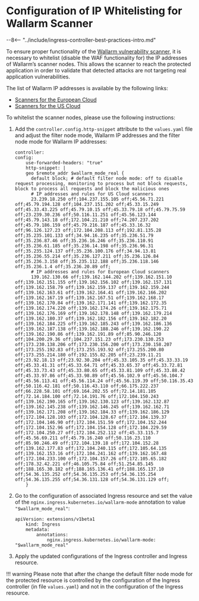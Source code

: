 # Configuration of IP Whitelisting for Wallarm Scanner

--8<-- "../include/ingress-controller-best-practices-intro.md"

To ensure proper functionality of the [Wallarm vulnerability scanner](../../../../user-guides/scanner/intro.md), it is necessary to whitelist (disable the WAF functionality for) the IP addresses of Wallarm’s scanner nodes. This allows the scanner to reach the protected application in order to validate that detected attacks are not targeting real application vulnerabilities.

The list of Wallarm IP addresses is available by the following links:

* [Scanners for the European Cloud](../../../scanner-address-en.md)
* [Scanners for the US Cloud](../../../scanner-address-us-en.md)

To whitelist the scanner nodes, please use the following instructions:

1. Add the `controller.config.http-snippet` attribute to the `values.yaml` file and adjust the filter node mode, Wallarm IP addresses and the filter node mode for Wallarm IP addresses:
    ```
    controller:
    config:
        use-forwarded-headers: "true"
        http-snippet: |
        geo $remote_addr $wallarm_mode_real {
          default block; # default filter node mode: off to disable request processing, monitoring to process but not block requests, block to process all requests and block the malicious ones
          # IP addresses and rules for US Cloud scanners
          23.239.18.250 off;104.237.155.105 off;45.56.71.221 off;45.79.194.128 off;104.237.151.202 off;45.33.15.249 off;45.33.43.225 off;45.79.10.15 off;45.33.79.18 off;45.79.75.59 off;23.239.30.236 off;50.116.11.251 off;45.56.123.144 off;45.79.143.18 off;172.104.21.210 off;74.207.237.202 off;45.79.186.159 off;45.79.216.187 off;45.33.16.32 off;96.126.127.23 off;172.104.208.113 off;192.81.135.28 off;35.235.101.133 off;34.94.16.235 off;35.236.51.79 off;35.236.87.46 off;35.236.16.246 off;35.236.110.91 off;35.236.61.185 off;35.236.14.198 off;35.236.96.31 off;35.235.124.137 off;35.236.100.176 off;34.94.13.81 off;35.236.55.214 off;35.236.127.211 off;35.236.126.84 off;35.236.3.158 off;35.235.112.188 off;35.236.118.146 off;35.236.1.4 off;35.236.20.89 off;
          # IP addresses and rules for European Cloud scanners
          139.162.130.66 off;139.162.144.202 off;139.162.151.10 off;139.162.151.155 off;139.162.156.102 off;139.162.157.131 off;139.162.158.79 off;139.162.159.137 off;139.162.159.244 off;139.162.163.61 off;139.162.164.41 off;139.162.166.202 off;139.162.167.19 off;139.162.167.51 off;139.162.168.17 off;139.162.170.84 off;139.162.171.141 off;139.162.172.35 off;139.162.174.220 off;139.162.174.26 off;139.162.175.71 off;139.162.176.169 off;139.162.178.148 off;139.162.179.214 off;139.162.180.37 off;139.162.182.156 off;139.162.182.20 off;139.162.184.225 off;139.162.185.243 off;139.162.186.136 off;139.162.187.138 off;139.162.188.246 off;139.162.190.22 off;139.162.190.86 off;139.162.191.89 off;85.90.246.120 off;104.200.29.36 off;104.237.151.23 off;173.230.130.253 off;173.230.138.206 off;173.230.156.200 off;173.230.158.207 off;173.255.192.83 off;173.255.193.92 off;173.255.200.80 off;173.255.214.180 off;192.155.82.205 off;23.239.11.21 off;23.92.18.13 off;23.92.30.204 off;45.33.105.35 off;45.33.33.19 off;45.33.41.31 off;45.33.64.71 off;45.33.65.37 off;45.33.72.81 off;45.33.73.43 off;45.33.80.65 off;45.33.81.109 off;45.33.88.42 off;45.33.97.86 off;45.33.98.89 off;45.56.102.9 off;45.56.104.7 off;45.56.113.41 off;45.56.114.24 off;45.56.119.39 off;50.116.35.43 off;50.116.42.181 off;50.116.43.110 off;66.175.222.237 off;66.228.58.101 off;69.164.202.55 off;72.14.181.105 off;72.14.184.100 off;72.14.191.76 off;172.104.150.243 off;139.162.190.165 off;139.162.130.123 off;139.162.132.87 off;139.162.145.238 off;139.162.146.245 off;139.162.162.71 off;139.162.171.208 off;139.162.184.33 off;139.162.186.129 off;172.104.128.103 off;172.104.128.67 off;172.104.139.37 off;172.104.146.90 off;172.104.151.59 off;172.104.152.244 off;172.104.152.96 off;172.104.154.128 off;172.104.229.59 off;172.104.250.27 off;172.104.252.112 off;45.33.115.7 off;45.56.69.211 off;45.79.16.240 off;50.116.23.110 off;85.90.246.49 off;172.104.139.18 off;172.104.152.28 off;139.162.177.83 off;172.104.240.115 off;172.105.64.135 off;139.162.153.16 off;172.104.241.162 off;139.162.167.48 off;172.104.233.100 off;172.104.157.26 off;172.105.65.182 off;178.32.42.221 off;46.105.75.84 off;51.254.85.145 off;188.165.30.182 off;188.165.136.41 off;188.165.137.10 off;54.36.135.252 off;54.36.135.253 off;54.36.135.254 off;54.36.135.255 off;54.36.131.128 off;54.36.131.129 off;
        }
    ```
2. Go to the configuration of associated Ingress resource and set the value of the `nginx.ingress.kubernetes.io/wallarm-mode` annotation to value `"$wallarm_mode_real"`:
    ```
    apiVersion: extensions/v1beta1
        kind: Ingress
        metadata:
            annotations:
                nginx.ingress.kubernetes.io/wallarm-mode: "$wallarm_mode_real"
    ```
3. Apply the updated configurations of the Ingress controller and Ingress resource.

!!! warning
    Please note that after the change the default filter node mode for the protected resource is controlled by the configuration of the Ingress controller (in file `values.yaml`) and not in the configuration of the Ingress resource.
